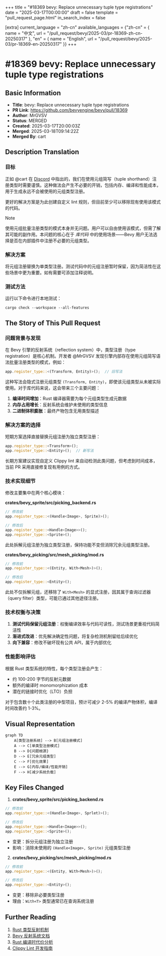 +++
title = "#18369 bevy: Replace unnecessary tuple type registrations"
date = "2025-03-17T00:00:00"
draft = false
template = "pull_request_page.html"
in_search_index = false

[extra]
current_language = "zh-cn"
available_languages = {"zh-cn" = { name = "中文", url = "/pull_request/bevy/2025-03/pr-18369-zh-cn-20250317" }, "en" = { name = "English", url = "/pull_request/bevy/2025-03/pr-18369-en-20250317" }}
+++

# #18369 bevy: Replace unnecessary tuple type registrations

## Basic Information
- **Title**: bevy: Replace unnecessary tuple type registrations
- **PR Link**: https://github.com/bevyengine/bevy/pull/18369
- **Author**: MrGVSV
- **Status**: MERGED
- **Created**: 2025-03-17T20:00:03Z
- **Merged**: 2025-03-18T09:14:22Z
- **Merged By**: cart

## Description Translation
### 目标

正如 @cart 在 [Discord](https://discord.com/channels/691052431525675048/1002362493634629796/1351279139872571462) 中指出的，我们在使用元组简写（tuple shorthand）注册类型时需要谨慎。这种做法会产生不必要的开销，包括内存、编译和性能成本，用于生成永远不会被使用的元组类型注册。

更好的解决方案是为此创建自定义 lint 规则，但目前至少可以移除现有使用该模式的代码。

> [!note]
> 使用元组批量注册类型的模式本身并无问题。用户可以自由使用该模式，但需了解其可能的副作用。本问题的核心在于 _库代码_ 中的使用场景——Bevy 用户无法选择是否在内部插件中注册不必要的元组类型。

### 解决方案

将元组注册替换为单类型注册。测试代码中的元组注册暂时保留，因为简洁性在这些场景中更为重要。如有需要可添加注释说明。

### 测试方法

运行以下命令进行本地测试：
```
cargo check --workspace --all-features
```

## The Story of This Pull Request

### 问题背景与发现
在 Bevy 引擎的反射系统（reflection system）中，类型注册（type registration）是核心机制。开发者 @MrGVSV 发现引擎内部存在使用元组简写语法批量注册类型的模式，例如：

```rust
app.register_type::<(Transform, Entity)>();  // 旧写法
```

这种写法会隐式注册元组类型 `(Transform, Entity)`，即使该元组类型从未被实际使用。对于库代码来说，这会带来三个主要问题：
1. **编译时间增加**：Rust 编译器需要为每个元组类型生成元数据
2. **内存占用增长**：反射系统会维护未使用的类型信息
3. **二进制体积膨胀**：最终产物包含无用类型描述

### 解决方案的选择
短期方案选择直接替换元组注册为独立类型注册：
```rust
app.register_type::<Transform>();
app.register_type::<Entity>();  // 新写法
```
长期方案建议实现自定义 Clippy lint 来自动检测此类问题，但考虑到时间成本，当前 PR 采用直接修复现有用例的方式。

### 技术实现细节
修改主要集中在两个核心模块：

**crates/bevy_sprite/src/picking_backend.rs**
```rust
// 修改前
app.register_type::<(Handle<Image>, Sprite)>();

// 修改后
app.register_type::<Handle<Image>>();
app.register_type::<Sprite>();
```
此处拆解元组注册为独立类型注册，保持功能不变但消除冗余元组类型注册。

**crates/bevy_picking/src/mesh_picking/mod.rs**
```rust
// 修改前
app.register_type::<(Entity, With<Mesh>)>();

// 修改后
app.register_type::<Entity>();
```
此处不仅拆解元组，还移除了 `With<Mesh>` 的显式注册，因其属于查询过滤器（query filter）类型，可能已通过其他途径注册。

### 技术权衡与决策
1. **测试代码保留元组注册**：权衡编译效率与代码可读性，测试场景更重视代码简洁性
2. **渐进式改进**：优先解决确定性问题，将复杂检测机制留给后续优化
3. **向下兼容**：修改不破坏现有公共 API，属于内部优化

### 性能影响评估
根据 Rust 类型系统的特性，每个类型注册会产生：
- 约 100-200 字节的反射元数据
- 额外的编译时 monomorphization 成本
- 潜在的链接时优化（LTO）负担

对于包含数十个此类注册的中型项目，预计可减少 2-5% 的编译产物体积，编译时间改善约 1-3%。

## Visual Representation

```mermaid
graph TD
    A[类型注册系统] --> B[元组注册模式]
    A --> C[单类型注册模式]
    B --> D{问题根源}
    D --> E[冗余元组类型]
    C --> F[优化效果]
    E --> G[内存/编译/性能开销]
    F --> H[减少系统负载]
```

## Key Files Changed

1. **crates/bevy_sprite/src/picking_backend.rs**
```rust
// 修改前
app.register_type::<(Handle<Image>, Sprlet)>();

// 修改后
app.register_type::<Handle<Image>>();
app.register_type::<Sprite>();
```
- 变更：拆分元组注册为独立注册
- 影响：消除未使用的 `(Handle<Image>, Sprite)` 元组类型注册

2. **crates/bevy_picking/src/mesh_picking/mod.rs**
```rust
// 修改前
app.register_type::<(Entity, With<Mesh>)>();

// 修改后
app.register_type::<Entity>();
```
- 变更：移除非必要类型注册
- 理由：`With<T>` 类型通常已在查询系统注册

## Further Reading

1. [Rust 类型反射机制](https://doc.rust-lang.org/std/any/index.html)
2. [Bevy 反射系统文档](https://bevyengine.org/learn/book/features/reflection/)
3. [Rust 编译时代价分析](https://nnethercote.github.io/perf-book/compile-times.html)
4. [Clippy Lint 开发指南](https://github.com/rust-lang/rust-clippy/blob/master/doc/adding_lints.md)